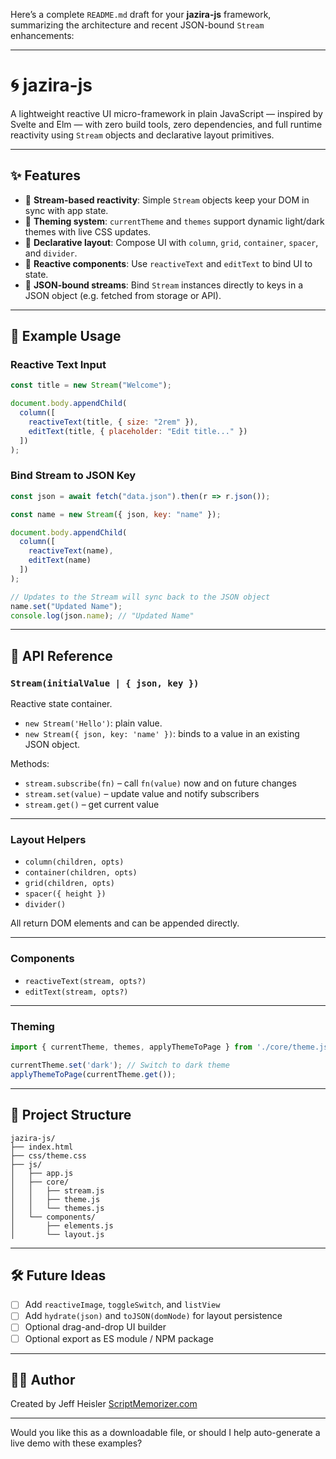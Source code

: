 Here’s a complete `README.md` draft for your **jazira-js** framework, summarizing the architecture and recent JSON-bound `Stream` enhancements:

---

# 🌀 jazira-js

A lightweight reactive UI micro-framework in plain JavaScript — inspired by Svelte and Elm — with zero build tools, zero dependencies, and full runtime reactivity using `Stream` objects and declarative layout primitives.

---

## ✨ Features

* 🔁 **Stream-based reactivity**: Simple `Stream` objects keep your DOM in sync with app state.
* 🎨 **Theming system**: `currentTheme` and `themes` support dynamic light/dark themes with live CSS updates.
* 🧱 **Declarative layout**: Compose UI with `column`, `grid`, `container`, `spacer`, and `divider`.
* 📝 **Reactive components**: Use `reactiveText` and `editText` to bind UI to state.
* 🧩 **JSON-bound streams**: Bind `Stream` instances directly to keys in a JSON object (e.g. fetched from storage or API).

---

## 🧪 Example Usage

### Reactive Text Input

```js
const title = new Stream("Welcome");

document.body.appendChild(
  column([
    reactiveText(title, { size: "2rem" }),
    editText(title, { placeholder: "Edit title..." })
  ])
);
```

### Bind Stream to JSON Key

```js
const json = await fetch("data.json").then(r => r.json());

const name = new Stream({ json, key: "name" });

document.body.appendChild(
  column([
    reactiveText(name),
    editText(name)
  ])
);

// Updates to the Stream will sync back to the JSON object
name.set("Updated Name");
console.log(json.name); // "Updated Name"
```

---

## 🔧 API Reference

### `Stream(initialValue | { json, key })`

Reactive state container.

* `new Stream('Hello')`: plain value.
* `new Stream({ json, key: 'name' })`: binds to a value in an existing JSON object.

Methods:

* `stream.subscribe(fn)` – call `fn(value)` now and on future changes
* `stream.set(value)` – update value and notify subscribers
* `stream.get()` – get current value

---

### Layout Helpers

* `column(children, opts)`
* `container(children, opts)`
* `grid(children, opts)`
* `spacer({ height })`
* `divider()`

All return DOM elements and can be appended directly.

---

### Components

* `reactiveText(stream, opts?)`
* `editText(stream, opts?)`

---

### Theming

```js
import { currentTheme, themes, applyThemeToPage } from './core/theme.js';

currentTheme.set('dark'); // Switch to dark theme
applyThemeToPage(currentTheme.get());
```

---

## 📁 Project Structure

```
jazira-js/
├── index.html
├── css/theme.css
├── js/
│   ├── app.js
│   ├── core/
│   │   ├── stream.js
│   │   ├── theme.js
│   │   └── themes.js
│   └── components/
│       ├── elements.js
│       └── layout.js
```

---

## 🛠 Future Ideas

* [ ] Add `reactiveImage`, `toggleSwitch`, and `listView`
* [ ] Add `hydrate(json)` and `toJSON(domNode)` for layout persistence
* [ ] Optional drag-and-drop UI builder
* [ ] Optional export as ES module / NPM package

---

## 🧑‍💻 Author

Created by Jeff Heisler
[ScriptMemorizer.com](https://scriptmemorizer.com)

---

Would you like this as a downloadable file, or should I help auto-generate a live demo with these examples?
